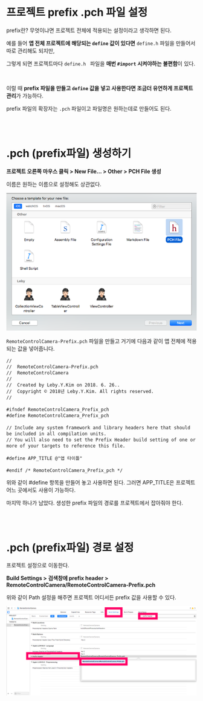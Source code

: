 # 프로젝트 prefix .pch 파일 설정

prefix란? 무엇이냐면 프로젝트 전체에 적용되는 설정이라고 생각하면 된다.

예를 들어 **앱 전체 프로젝트에 해당되는 `define` 값이 있다면** `define.h` 파일을 만들어서 따로 관리해도 되지만,

그렇게 되면 프로젝트마다 `define.h ` 파일을 **매번 `#import` 시켜야하는 불편함**이 있다.

<br />

이럴 때 **prefix 파일을 만들고 `define` 값을 넣고 사용한다면 조금더 유연하게 프로젝트 관리**가 가능하다.

prefix 파일의 확장자는 `.pch` 파일이고 파일명은 원하는데로 만들어도 된다.

<br />

<br />

# .pch (prefix파일) 생성하기

**프로젝트 오른쪽 마우스 클릭 > New File... > Other > PCH File 생성**

이름은 원하는 이름으로 설정해도 상관없다.

![CreatePrefix](../Resource/CreatePrefix.png)



`RemoteControlCamera-Prefix.pch` 파일을 만들고 거기에 다음과 같이 앱 전체에 적용되는 값을 넣어줍니다.

~~~objc
//
//  RemoteControlCamera-Prefix.pch
//  RemoteControlCamera
//
//  Created by Leby.Y.Kim on 2018. 6. 26..
//  Copyright © 2018년 Leby.Y.Kim. All rights reserved.
//

#ifndef RemoteControlCamera_Prefix_pch
#define RemoteControlCamera_Prefix_pch

// Include any system framework and library headers here that should be included in all compilation units.
// You will also need to set the Prefix Header build setting of one or more of your targets to reference this file.

#define APP_TITLE @"앱 타이틀"

#endif /* RemoteControlCamera_Prefix_pch */

~~~

위와 같이 #define 항목을 만들어 놓고 사용하면 된다. 그러면 APP_TITLE은 프로젝트 어느 곳에서도 사용이 가능하다.

마지막 하나가 남았다. 생성한 prefix 파일의 경로를 프로젝트에서 잡아줘야 한다.

<br />

<br />

# .pch (prefix파일) 경로 설정

프로젝트 설정으로 이동한다.

**Build Settings > 검색창에 prefix header > RemoteControlCamera/RemoteControlCamera-Prefix.pch**

위와 같이 Path 설정을 해주면 프로젝트 어디서든 prefix 값을 사용할 수 있다.

![prefixPath](../Resource/prefixPath.png)

